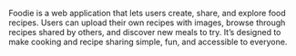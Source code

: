 Foodie is a web application that lets users create, share, and explore food recipes. Users can upload their own recipes with images, browse through recipes shared by others, and discover new meals to try. It’s designed to make cooking and recipe sharing simple, fun, and accessible to everyone.
